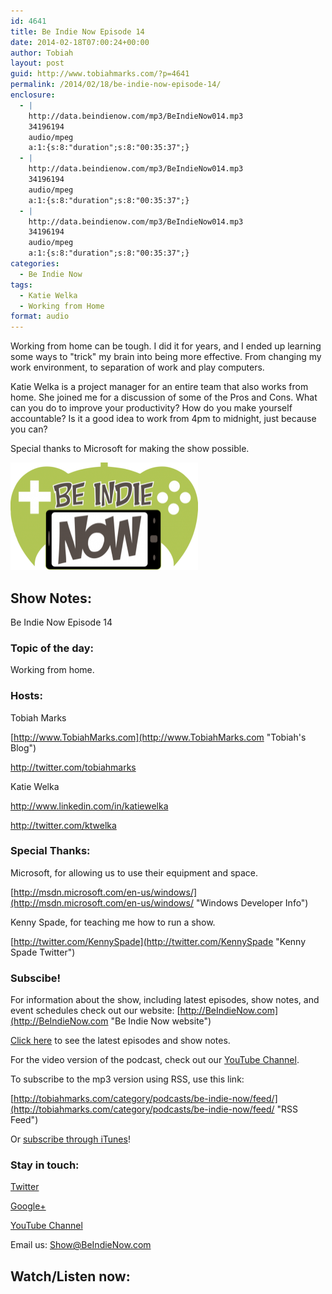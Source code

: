 ```yaml
---
id: 4641
title: Be Indie Now Episode 14
date: 2014-02-18T07:00:24+00:00
author: Tobiah
layout: post
guid: http://www.tobiahmarks.com/?p=4641
permalink: /2014/02/18/be-indie-now-episode-14/
enclosure:
  - |
    http://data.beindienow.com/mp3/BeIndieNow014.mp3
    34196194
    audio/mpeg
    a:1:{s:8:"duration";s:8:"00:35:37";}
  - |
    http://data.beindienow.com/mp3/BeIndieNow014.mp3
    34196194
    audio/mpeg
    a:1:{s:8:"duration";s:8:"00:35:37";}
  - |
    http://data.beindienow.com/mp3/BeIndieNow014.mp3
    34196194
    audio/mpeg
    a:1:{s:8:"duration";s:8:"00:35:37";}
categories:
  - Be Indie Now
tags:
  - Katie Welka
  - Working from Home
format: audio
---
```

Working from home can be tough. I did it for years, and I ended up learning some ways to "trick" my brain into being more effective. From changing my work environment, to separation of work and play computers.

Katie Welka is a project manager for an entire team that also works from home. She joined me for a discussion of some of the Pros and Cons. What can you do to improve your productivity? How do you make yourself accountable? Is it a good idea to work from 4pm to midnight, just because you can?

Special thanks to Microsoft for making the show possible.

<img alt="Be Indie Now Episode 14" src="/assets/2013/10/BeIndyNowLogo-512h-300x173.png?resize=300%2C172" width="300" height="172" data-recalc-dims="1" />

## Show Notes:

Be Indie Now Episode 14

### Topic of the day:

Working from home.

### Hosts:

Tobiah Marks
  
[http://www.TobiahMarks.com](http://www.TobiahMarks.com "Tobiah's Blog")
  
<a title="Tobiah Twitter" href="http://twitter.com/tobiahmarks" target="_blank">http://twitter.com/tobiahmarks</a>

Katie Welka
  
<a title="Katie Welka LinkedIn" href="http://www.linkedin.com/in/katiewelka" target="_blank">http://www.linkedin.com/in/katiewelka</a>
  
<a title="Tobiah Twitter" href="http://twitter.com/ktwelka" target="_blank">http://twitter.com/ktwelka</a>

### Special Thanks:

Microsoft, for allowing us to use their equipment and space.
  
[http://msdn.microsoft.com/en-us/windows/](http://msdn.microsoft.com/en-us/windows/ "Windows Developer Info")
  
Kenny Spade, for teaching me how to run a show.
  
[http://twitter.com/KennySpade](http://twitter.com/KennySpade "Kenny Spade Twitter")

### Subscibe!

For information about the show, including latest episodes, show notes, and event schedules check out our website: [http://BeIndieNow.com](http://BeIndieNow.com "Be Indie Now website")

[Click here](http://tobiahmarks.com/category/podcasts/be-indie-now/ "Be Indie Now episodes and show notes") to see the latest episodes and show notes.

For the video version of the podcast, check out our <a title="YouTube" href="http://www.youtube.com/channel/UCW6QQfnk1In7woq619zgD0g" target="_blank">YouTube Channel</a>.

To subscribe to the mp3 version using RSS, use this link:
  
[http://tobiahmarks.com/category/podcasts/be-indie-now/feed/](http://tobiahmarks.com/category/podcasts/be-indie-now/feed/ "RSS Feed")
  
Or <a title="iTunes" href="https://itunes.apple.com/us/podcast/be-indie-now/id734501818 " target="_blank">subscribe through iTunes</a>!

### Stay in touch:

<a title="Twitter" href="http://twitter.com/BeIndieNow" target="_blank">Twitter</a>
  
<a href="https://plus.google.com/105885018850238693949" target="_blank" rel="publisher">Google+</a>
  
<a title="YouTube" href="http://www.youtube.com/channel/UCW6QQfnk1In7woq619zgD0g" target="_blank">YouTube Channel</a>
  
Email us: <Show@BeIndieNow.com>

## Watch/Listen now: